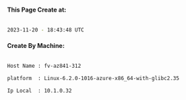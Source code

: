 
   
#### This Page Create at:

```bash

2023-11-20 - 18:43:48 UTC

```

#### Create By Machine:

```bash

Host Name : fv-az841-312

platform  : Linux-6.2.0-1016-azure-x86_64-with-glibc2.35

Ip Local  : 10.1.0.32

```

